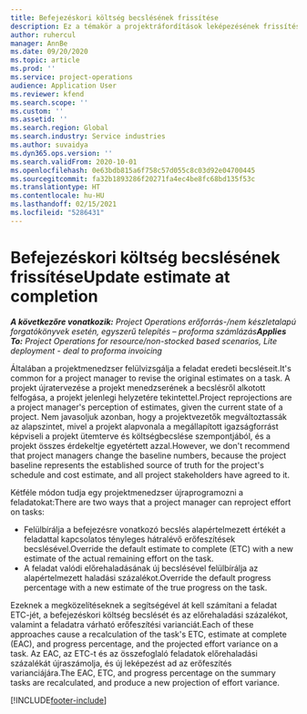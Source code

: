 ```yaml
---
title: Befejezéskori költség becslésének frissítése
description: Ez a témakör a projektráfordítások leképezésének frissítéséről nyújt információt.
author: ruhercul
manager: AnnBe
ms.date: 09/20/2020
ms.topic: article
ms.prod: ''
ms.service: project-operations
audience: Application User
ms.reviewer: kfend
ms.search.scope: ''
ms.custom: ''
ms.assetid: ''
ms.search.region: Global
ms.search.industry: Service industries
ms.author: suvaidya
ms.dyn365.ops.version: ''
ms.search.validFrom: 2020-10-01
ms.openlocfilehash: 0e63bdb815a6f758c57d055c8c03d92e04700445
ms.sourcegitcommit: fa32b1893286f20271fa4ec4be8fc68bd135f53c
ms.translationtype: HT
ms.contentlocale: hu-HU
ms.lasthandoff: 02/15/2021
ms.locfileid: "5286431"
---
```

# <a name="update-estimate-at-completion"></a><span data-ttu-id="83792-103">Befejezéskori költség becslésének frissítése</span><span class="sxs-lookup"><span data-stu-id="83792-103">Update estimate at completion</span></span>

<span data-ttu-id="83792-104">_**A következőre vonatkozik:** Project Operations erőforrás-/nem készletalapú forgatókönyvek esetén, egyszerű telepítés – proforma számlázás_</span><span class="sxs-lookup"><span data-stu-id="83792-104">_**Applies To:** Project Operations for resource/non-stocked based scenarios, Lite deployment - deal to proforma invoicing_</span></span>

<span data-ttu-id="83792-105">Általában a projektmenedzser felülvizsgálja a feladat eredeti becsléseit.</span><span class="sxs-lookup"><span data-stu-id="83792-105">It's common for a project manager to revise the original estimates on a task.</span></span> <span data-ttu-id="83792-106">A projekt újratervezése a projekt menedzserének a becslésről alkotott felfogása, a projekt jelenlegi helyzetére tekintettel.</span><span class="sxs-lookup"><span data-stu-id="83792-106">Project reprojections are a project manager's perception of estimates, given the current state of a project.</span></span> <span data-ttu-id="83792-107">Nem javasoljuk azonban, hogy a projektvezetők megváltoztassák az alapszintet, mivel a projekt alapvonala a megállapított igazságforrást képviseli a projekt ütemterve és költségbecslése szempontjából, és a projekt összes érdekeltje egyetértett azzal.</span><span class="sxs-lookup"><span data-stu-id="83792-107">However, we don't recommend that project managers change the baseline numbers, because the project baseline represents the established source of truth for the project's schedule and cost estimate, and all project stakeholders have agreed to it.</span></span>

<span data-ttu-id="83792-108">Kétféle módon tudja egy projektmenedzser újraprogramozni a feladatokat:</span><span class="sxs-lookup"><span data-stu-id="83792-108">There are two ways that a project manager can reproject effort on tasks:</span></span>

- <span data-ttu-id="83792-109">Felülbírálja a befejezésre vonatkozó becslés alapértelmezett értékét a feladattal kapcsolatos tényleges hátralévő erőfeszítések becslésével.</span><span class="sxs-lookup"><span data-stu-id="83792-109">Override the default estimate to complete (ETC) with a new estimate of the actual remaining effort on the task.</span></span> 
- <span data-ttu-id="83792-110">A feladat valódi előrehaladásának új becslésével felülbírálja az alapértelmezett haladási százalékot.</span><span class="sxs-lookup"><span data-stu-id="83792-110">Override the default progress percentage with a new estimate of the true progress on the task.</span></span>

<span data-ttu-id="83792-111">Ezeknek a megközelítéseknek a segítségével át kell számítani a feladat ETC-jét, a befejezéskori költség becslését és az előrehaladási százalékot, valamint a feladatra várható erőfeszítési varianciát.</span><span class="sxs-lookup"><span data-stu-id="83792-111">Each of these approaches cause a recalculation of the task's ETC, estimate at complete (EAC), and progress percentage, and the projected effort variance on a task.</span></span> <span data-ttu-id="83792-112">Az EAC, az ETC-t és az összefoglaló feladatok előrehaladási százalékát újraszámolja, és új leképezést ad az erőfeszítés varianciájára.</span><span class="sxs-lookup"><span data-stu-id="83792-112">The EAC, ETC, and progress percentage on the summary tasks are recalculated, and produce a new projection of effort variance.</span></span>


[!INCLUDE[footer-include](../includes/footer-banner.md)]